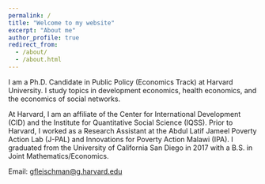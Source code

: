 ```yaml
---
permalink: /
title: "Welcome to my website"
excerpt: "About me"
author_profile: true
redirect_from: 
  - /about/
  - /about.html
---
```


I am a Ph.D. Candidate in Public Policy (Economics Track) at Harvard University. I study topics in development economics, health economics, and the economics of social networks.

At Harvard, I am an affiliate of the Center for International Development (CID) and the Institute for Quantitative Social Science (IQSS). Prior to Harvard, I worked as a Research Assistant at the Abdul Latif Jameel Poverty Action Lab (J-PAL) and Innovations for Poverty Action Malawi (IPA). I graduated from the University of California San Diego in 2017 with a B.S. in Joint Mathematics/Economics.

Email: gfleischman@g.harvard.edu 
